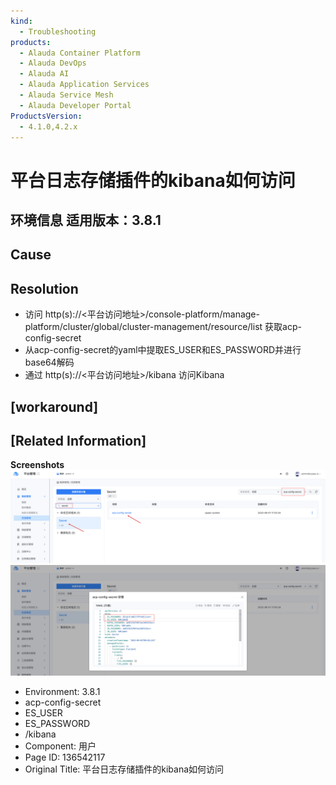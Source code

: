 ```yaml
---
kind:
  - Troubleshooting
products:
  - Alauda Container Platform
  - Alauda DevOps
  - Alauda AI
  - Alauda Application Services
  - Alauda Service Mesh
  - Alauda Developer Portal
ProductsVersion:
  - 4.1.0,4.2.x
---
```

<!-- A type of document that involves encountering a fault, diagnosing it, performing root cause analysis, and providing solutions. -->

# 平台日志存储插件的kibana如何访问

## 环境信息 适用版本：3.8.1

## Cause

## Resolution
- 访问 http(s)://<平台访问地址>/console-platform/manage-platform/cluster/global/cluster-management/resource/list 获取acp-config-secret
- 从acp-config-secret的yaml中提取ES_USER和ES_PASSWORD并进行base64解码
- 通过 http(s)://<平台访问地址>/kibana 访问Kibana

## [workaround]

## [Related Information]
**Screenshots**
![](assets/ping-tai-ri-zhi-cun-chu-cha-jian-de-kibanaru-he-fang-wen/image2023-4-4_15-30-56.png)
![](assets/ping-tai-ri-zhi-cun-chu-cha-jian-de-kibanaru-he-fang-wen/image2023-4-4_15-31-40.png)
- Environment: 3.8.1
- acp-config-secret
- ES_USER
- ES_PASSWORD
- /kibana
- Component: 用户
- Page ID: 136542117
- Original Title: 平台日志存储插件的kibana如何访问
